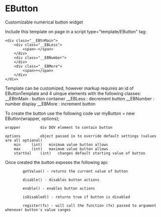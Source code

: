 # EButton
Customizable numerical button widget

Include this template on page in a script type="template/EButton" tag:

<div class="EButton">
</div>

	<div class="__EBtnMain">
		<div class="__EBLess">
			<span>-</span>
		</div>
	  	<div class="__EBNumber">
	  	</div>
		<div class="__EBMore">
			<span>+</span>
		</div>
	</div>

Template can be customized, however markup requires an id of EButtonTemplate and 4 uinque elements with the following classes:
  __EBtnMain		:	button container
  __EBLess		:	decrement button
  __EBNumber		:	number display
  __EBMore		:	increment button
  
To create the button use the following code
  var myButton = new EButton(wrapper, options);
  
  	wrapper			div DOV element to contain button
  	
  	options 		object passed in to override default settings (values are all optional)
  		min		(int)	minimum value button allows
  		max		(int)	maximum value button allows
  		startVal	(int)	changes default starting value of button

Once created the button exposes the following api:

			getValue() - returns the current value of button
			
			disable() - disables button actions
			
			enable() - enables button actions
			
			isDisabled() - returns true if button is disabled
			
			register(fx) - will call the function (fx) passed to argument whenever button's value canges
